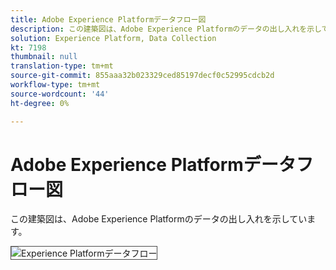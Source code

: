 ```yaml
---
title: Adobe Experience Platformデータフロー図
description: この建築図は、Adobe Experience Platformのデータの出し入れを示しています。
solution: Experience Platform, Data Collection
kt: 7198
thumbnail: null
translation-type: tm+mt
source-git-commit: 855aaa32b023329ced85197decf0c52995cdcb2d
workflow-type: tm+mt
source-wordcount: '44'
ht-degree: 0%

---
```



# Adobe Experience Platformデータフロー図

この建築図は、Adobe Experience Platformのデータの出し入れを示しています。

<img src="assets/aepdataflow.svg" alt="Experience Platformデータフロー" style="border:1px solid #4a4a4a" />